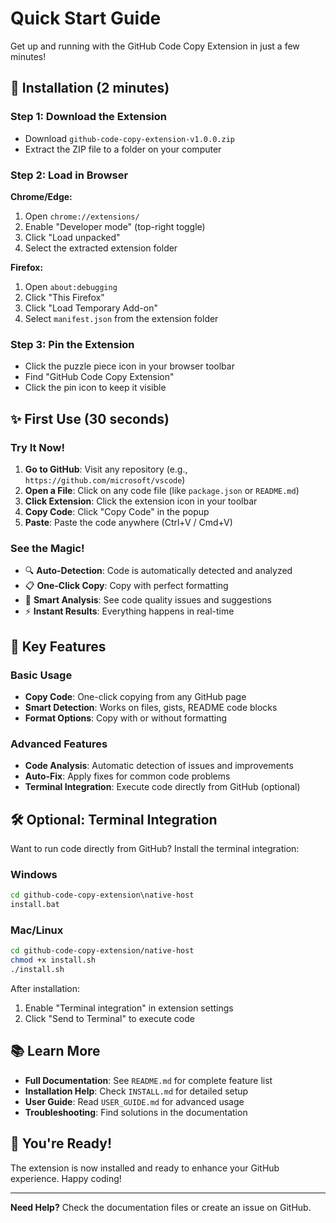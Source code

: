# Quick Start Guide

Get up and running with the GitHub Code Copy Extension in just a few minutes!

## 🚀 Installation (2 minutes)

### Step 1: Download the Extension
- Download `github-code-copy-extension-v1.0.0.zip`
- Extract the ZIP file to a folder on your computer

### Step 2: Load in Browser
**Chrome/Edge:**
1. Open `chrome://extensions/`
2. Enable "Developer mode" (top-right toggle)
3. Click "Load unpacked"
4. Select the extracted extension folder

**Firefox:**
1. Open `about:debugging`
2. Click "This Firefox"
3. Click "Load Temporary Add-on"
4. Select `manifest.json` from the extension folder

### Step 3: Pin the Extension
- Click the puzzle piece icon in your browser toolbar
- Find "GitHub Code Copy Extension"
- Click the pin icon to keep it visible

## ✨ First Use (30 seconds)

### Try It Now!
1. **Go to GitHub**: Visit any repository (e.g., `https://github.com/microsoft/vscode`)
2. **Open a File**: Click on any code file (like `package.json` or `README.md`)
3. **Click Extension**: Click the extension icon in your toolbar
4. **Copy Code**: Click "Copy Code" in the popup
5. **Paste**: Paste the code anywhere (Ctrl+V / Cmd+V)

### See the Magic!
- 🔍 **Auto-Detection**: Code is automatically detected and analyzed
- 📋 **One-Click Copy**: Copy with perfect formatting
- 🔧 **Smart Analysis**: See code quality issues and suggestions
- ⚡ **Instant Results**: Everything happens in real-time

## 🎯 Key Features

### Basic Usage
- **Copy Code**: One-click copying from any GitHub page
- **Smart Detection**: Works on files, gists, README code blocks
- **Format Options**: Copy with or without formatting

### Advanced Features
- **Code Analysis**: Automatic detection of issues and improvements
- **Auto-Fix**: Apply fixes for common code problems
- **Terminal Integration**: Execute code directly from GitHub (optional)

## 🛠️ Optional: Terminal Integration

Want to run code directly from GitHub? Install the terminal integration:

### Windows
```cmd
cd github-code-copy-extension\native-host
install.bat
```

### Mac/Linux
```bash
cd github-code-copy-extension/native-host
chmod +x install.sh
./install.sh
```

After installation:
1. Enable "Terminal integration" in extension settings
2. Click "Send to Terminal" to execute code

## 📚 Learn More

- **Full Documentation**: See `README.md` for complete feature list
- **Installation Help**: Check `INSTALL.md` for detailed setup
- **User Guide**: Read `USER_GUIDE.md` for advanced usage
- **Troubleshooting**: Find solutions in the documentation

## 🎉 You're Ready!

The extension is now installed and ready to enhance your GitHub experience. Happy coding!

---

**Need Help?** Check the documentation files or create an issue on GitHub.


